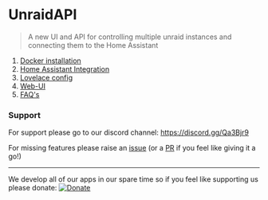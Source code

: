 # UnraidAPI
> A new UI and API for controlling multiple unraid instances and connecting them to the Home Assistant
1. [Docker installation](https://github.com/ElectricBrainUK/UnraidAPI/wiki/Docker-installation)
2. [Home Assistant Integration](https://github.com/ElectricBrainUK/UnraidAPI/wiki/Home-Assistant-Integration)
3. [Lovelace config](https://github.com/ElectricBrainUK/UnraidAPI/wiki/Lovelace-Config)
4. [Web-UI](https://github.com/ElectricBrainUK/UnraidAPI/wiki/Web-UI)
5. [FAQ's](https://github.com/ElectricBrainUK/UnraidAPI/wiki/FAQ)

### Support
For support please go to our discord channel: https://discord.gg/Qa3Bjr9

For missing features please raise an [issue](https://github.com/ElectricBrainUK/UnraidAPI/issues/new) (or a [PR](https://github.com/ElectricBrainUK/UnraidAPI/compare) if you feel like giving it a go!)

***

We develop all of our apps in our spare time so if you feel like supporting us please donate:
[![Donate](https://img.shields.io/badge/Donate-PayPal-green.svg)](https://www.paypal.com/cgi-bin/webscr?cmd=_s-xclick&hosted_button_id=9EC6MMLG7KLNA&source=url)
